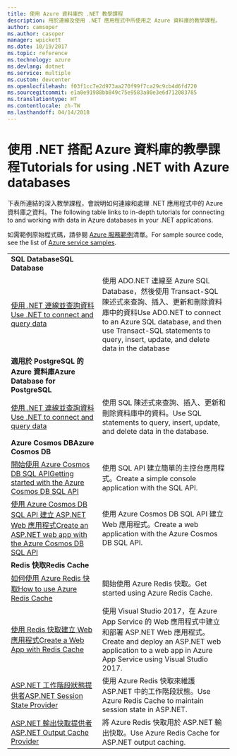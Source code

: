 ```yaml
---
title: 使用 Azure 資料庫的 .NET 教學課程
description: 用於連線及使用 .NET 應用程式中所使用之 Azure 資料庫的教學課程。
author: camsoper
ms.author: casoper
manager: wpickett
ms.date: 10/19/2017
ms.topic: reference
ms.technology: azure
ms.devlang: dotnet
ms.service: multiple
ms.custom: devcenter
ms.openlocfilehash: f03f1cc7e2d973aa270f99f7ca29c9cb4d6fd720
ms.sourcegitcommit: e1a0e91988bb849c75e9583a80e3e6d712083785
ms.translationtype: HT
ms.contentlocale: zh-TW
ms.lasthandoff: 04/14/2018
---
```

# <a name="tutorials-for-using-net-with-azure-databases"></a><span data-ttu-id="28bc4-103">使用 .NET 搭配 Azure 資料庫的教學課程</span><span class="sxs-lookup"><span data-stu-id="28bc4-103">Tutorials for using .NET with Azure databases</span></span>

<span data-ttu-id="28bc4-104">下表所連結的深入教學課程，會說明如何連線和處理 .NET 應用程式中的 Azure 資料庫之資料。</span><span class="sxs-lookup"><span data-stu-id="28bc4-104">The following table links to in-depth tutorials for connecting to and working with data in Azure databases in your .NET applications.</span></span>

<span data-ttu-id="28bc4-105">如需範例原始程式碼，請參閱 [Azure 服務範例](https://azure.microsoft.com/resources/samples/?platform=dotnet)清單。</span><span class="sxs-lookup"><span data-stu-id="28bc4-105">For sample source code, see the list of [Azure service samples](https://azure.microsoft.com/resources/samples/?platform=dotnet).</span></span>

| | |
|---|---|
| <span data-ttu-id="28bc4-106">**SQL Database**</span><span class="sxs-lookup"><span data-stu-id="28bc4-106">**SQL Database**</span></span> ||
| <span data-ttu-id="28bc4-107">[使用 .NET 連線並查詢資料][1]</span><span class="sxs-lookup"><span data-stu-id="28bc4-107">[Use .NET to connect and query data][1]</span></span> | <span data-ttu-id="28bc4-108">使用 ADO.NET 連線至 Azure SQL Database，然後使用 Transact-SQL 陳述式來查詢、插入、更新和刪除資料庫中的資料</span><span class="sxs-lookup"><span data-stu-id="28bc4-108">Use ADO.NET to connect to an Azure SQL database, and then use Transact-SQL statements to query, insert, update, and delete data in the database</span></span> | 
| <span data-ttu-id="28bc4-109">**適用於 PostgreSQL 的 Azure 資料庫**</span><span class="sxs-lookup"><span data-stu-id="28bc4-109">**Azure Database for PostgreSQL**</span></span> ||
| <span data-ttu-id="28bc4-110">[使用 .NET 連線並查詢資料][2]</span><span class="sxs-lookup"><span data-stu-id="28bc4-110">[Use .NET to connect and query data][2]</span></span> | <span data-ttu-id="28bc4-111">使用 SQL 陳述式來查詢、插入、更新和刪除資料庫中的資料。</span><span class="sxs-lookup"><span data-stu-id="28bc4-111">Use SQL statements to query, insert, update, and delete data in the database.</span></span> | 
| <span data-ttu-id="28bc4-112">**Azure Cosmos DB**</span><span class="sxs-lookup"><span data-stu-id="28bc4-112">**Azure Cosmos DB**</span></span> ||
| <span data-ttu-id="28bc4-113">[開始使用 Azure Cosmos DB SQL API][4]</span><span class="sxs-lookup"><span data-stu-id="28bc4-113">[Getting started with the Azure Cosmos DB SQL API][4]</span></span> | <span data-ttu-id="28bc4-114">使用 SQL API 建立簡單的主控台應用程式。</span><span class="sxs-lookup"><span data-stu-id="28bc4-114">Create a simple console application with the SQL API.</span></span> | 
| <span data-ttu-id="28bc4-115">[使用 Azure Cosmos DB SQL API 建立 ASP.NET Web 應用程式][3]</span><span class="sxs-lookup"><span data-stu-id="28bc4-115">[Create an ASP.NET web app with the Azure Cosmos DB SQL API][3]</span></span> | <span data-ttu-id="28bc4-116">使用 Azure Cosmos DB SQL API 建立 Web 應用程式。</span><span class="sxs-lookup"><span data-stu-id="28bc4-116">Create a web application with the Azure Cosmos DB SQL API.</span></span> | 
| <span data-ttu-id="28bc4-117">**Redis 快取**</span><span class="sxs-lookup"><span data-stu-id="28bc4-117">**Redis Cache**</span></span> | |
| <span data-ttu-id="28bc4-118">[如何使用 Azure Redis 快取][6]</span><span class="sxs-lookup"><span data-stu-id="28bc4-118">[How to use Azure Redis Cache][6]</span></span> | <span data-ttu-id="28bc4-119">開始使用 Azure Redis 快取。</span><span class="sxs-lookup"><span data-stu-id="28bc4-119">Get started using Azure Redis Cache.</span></span> |
| <span data-ttu-id="28bc4-120">[使用 Redis 快取建立 Web 應用程式][5]</span><span class="sxs-lookup"><span data-stu-id="28bc4-120">[Create a Web App with Redis Cache][5]</span></span> | <span data-ttu-id="28bc4-121">使用 Visual Studio 2017，在 Azure App Service 的 Web 應用程式中建立和部署 ASP.NET Web 應用程式。</span><span class="sxs-lookup"><span data-stu-id="28bc4-121">Create and deploy an ASP.NET web application to a web app in Azure App Service using Visual Studio 2017.</span></span>  | 
| <span data-ttu-id="28bc4-122">[ASP.NET 工作階段狀態提供者][7]</span><span class="sxs-lookup"><span data-stu-id="28bc4-122">[ASP.NET Session State Provider][7]</span></span> | <span data-ttu-id="28bc4-123">使用 Azure Redis 快取來維護 ASP.NET 中的工作階段狀態。</span><span class="sxs-lookup"><span data-stu-id="28bc4-123">Use Azure Redis Cache to maintain session state in ASP.NET.</span></span>  | 
| <span data-ttu-id="28bc4-124">[ASP.NET 輸出快取提供者][8]</span><span class="sxs-lookup"><span data-stu-id="28bc4-124">[ASP.NET Output Cache Provider][8]</span></span> | <span data-ttu-id="28bc4-125">將 Azure Redis 快取用於 ASP.NET 輸出快取。</span><span class="sxs-lookup"><span data-stu-id="28bc4-125">Use Azure Redis Cache for ASP.NET output caching.</span></span>  | 
 

[1]: /azure/sql-database/sql-database-connect-query-dotnet
[2]: /azure/postgresql/connect-csharp
[3]: /azure/cosmos-db/sql-api-dotnet-application
[4]: /azure/cosmos-db/sql-api-get-started
[5]: /azure/redis-cache/cache-web-app-howto
[6]: /azure/redis-cache/cache-dotnet-how-to-use-azure-redis-cache
[7]: /azure/redis-cache/cache-aspnet-session-state-provider
[8]: /azure/redis-cache/cache-aspnet-output-cache-provider
